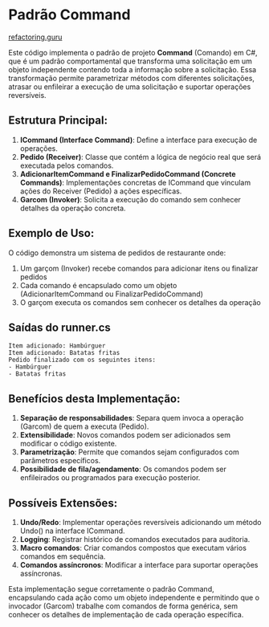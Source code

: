 # Padrão Command

[refactoring.guru](https://refactoring.guru/pt-br/design-patterns/command)

Este código implementa o padrão de projeto **Command** (Comando) em C#, que é um padrão comportamental que transforma uma solicitação em um objeto independente contendo toda a informação sobre a solicitação. Essa transformação permite parametrizar métodos com diferentes solicitações, atrasar ou enfileirar a execução de uma solicitação e suportar operações reversíveis.

## Estrutura Principal:

1. **ICommand (Interface Command)**: Define a interface para execução de operações.
2. **Pedido (Receiver)**: Classe que contém a lógica de negócio real que será executada pelos comandos.
3. **AdicionarItemCommand e FinalizarPedidoCommand (Concrete Commands)**: Implementações concretas de ICommand que vinculam ações do Receiver (Pedido) a ações específicas.
4. **Garcom (Invoker)**: Solicita a execução do comando sem conhecer detalhes da operação concreta.

## Exemplo de Uso:

O código demonstra um sistema de pedidos de restaurante onde:

1. Um garçom (Invoker) recebe comandos para adicionar itens ou finalizar pedidos
2. Cada comando é encapsulado como um objeto (AdicionarItemCommand ou FinalizarPedidoCommand)
3. O garçom executa os comandos sem conhecer os detalhes da operação

## Saídas do runner.cs

```
Item adicionado: Hambúrguer
Item adicionado: Batatas fritas
Pedido finalizado com os seguintes itens:
- Hambúrguer
- Batatas fritas
```

## Benefícios desta Implementação:

1. **Separação de responsabilidades**: Separa quem invoca a operação (Garcom) de quem a executa (Pedido).
2. **Extensibilidade**: Novos comandos podem ser adicionados sem modificar o código existente.
3. **Parametrização**: Permite que comandos sejam configurados com parâmetros específicos.
4. **Possibilidade de fila/agendamento**: Os comandos podem ser enfileirados ou programados para execução posterior.

## Possíveis Extensões:

1. **Undo/Redo**: Implementar operações reversíveis adicionando um método Undo() na interface ICommand.
2. **Logging**: Registrar histórico de comandos executados para auditoria.
3. **Macro comandos**: Criar comandos compostos que executam vários comandos em sequência.
4. **Comandos assíncronos**: Modificar a interface para suportar operações assíncronas.

Esta implementação segue corretamente o padrão Command, encapsulando cada ação como um objeto independente e permitindo que o invocador (Garcom) trabalhe com comandos de forma genérica, sem conhecer os detalhes de implementação de cada operação específica.
